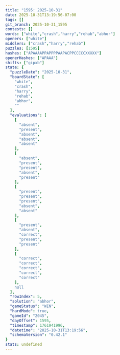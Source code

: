 ```yaml
---
title: "1595: 2025-10-31"
date: 2025-10-31T13:19:56-07:00
tags: []
git_branch: 2025-10-31_1595
contests: []
words: ["white","crash","harry","rehab","abhor"]
openers: ["white"]
middlers: ["crash","harry","rehab"]
puzzles: [1595]
hashes: ["APAAAAPPAPPPPAAPACPPCCCCCXXXXX"]
openerHashes: ["APAAA"]
shifts: ["gipxb"]
state: {
  "puzzleDate": "2025-10-31",
  "boardState": [
    "white",
    "crash",
    "harry",
    "rehab",
    "abhor",
    ""
  ],
  "evaluations": [
    [
      "absent",
      "present",
      "absent",
      "absent",
      "absent"
    ],
    [
      "absent",
      "present",
      "present",
      "absent",
      "present"
    ],
    [
      "present",
      "present",
      "present",
      "absent",
      "absent"
    ],
    [
      "present",
      "absent",
      "correct",
      "present",
      "present"
    ],
    [
      "correct",
      "correct",
      "correct",
      "correct",
      "correct"
    ],
    null
  ],
  "rowIndex": 5,
  "solution": "abhor",
  "gameStatus": "WIN",
  "hardMode": true,
  "gameId": "2045",
  "dayOffset": 1595,
  "timestamp": 1761941996,
  "datetime": "2025-10-31T13:19:56",
  "schemaVersion": "0.42.1"
}
stats: undefined
---
```

<!-- more -->
